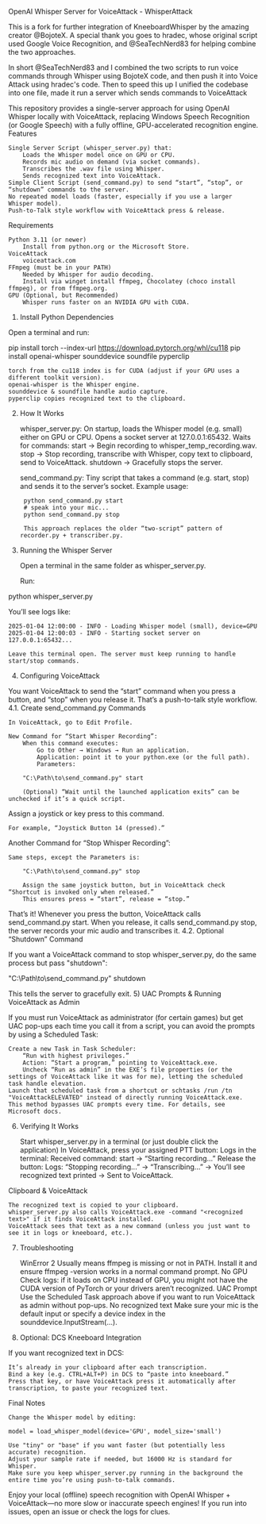 OpenAI Whisper Server for VoiceAttack - WhisperAttack

This is a fork for further integration of KneeboardWhisper by the amazing creator @BojoteX.
A special thank you goes to hradec, whose original script used Google Voice Recognition, and @SeaTechNerd83 for helping combine the two approaches.

In short @SeaTechNerd83 and I combined the two scripts to run voice commands through Whisper using BojoteX code, and then push it into Voice Attack using hradec's code. Then to speed this up I unified the codebase into one file, made it run a server which sends commands to VoiceAttack

This repository provides a single-server approach for using OpenAI Whisper locally with VoiceAttack, replacing Windows Speech Recognition (or Google Speech) with a fully offline, GPU-accelerated recognition engine.
Features

    Single Server Script (whisper_server.py) that:
        Loads the Whisper model once on GPU or CPU.
        Records mic audio on demand (via socket commands).
        Transcribes the .wav file using Whisper.
        Sends recognized text into VoiceAttack.
    Simple Client Script (send_command.py) to send “start”, “stop”, or “shutdown” commands to the server.
    No repeated model loads (faster, especially if you use a larger Whisper model).
    Push-to-Talk style workflow with VoiceAttack press & release.

Requirements

    Python 3.11 (or newer)
        Install from python.org or the Microsoft Store.
    VoiceAttack
        voiceattack.com
    FFmpeg (must be in your PATH)
        Needed by Whisper for audio decoding.
        Install via winget install ffmpeg, Chocolatey (choco install ffmpeg), or from ffmpeg.org.
    GPU (Optional, but Recommended)
        Whisper runs faster on an NVIDIA GPU with CUDA.

1) Install Python Dependencies

Open a terminal and run:

pip install torch --index-url https://download.pytorch.org/whl/cu118
pip install openai-whisper sounddevice soundfile pyperclip

    torch from the cu118 index is for CUDA (adjust if your GPU uses a different toolkit version).
    openai-whisper is the Whisper engine.
    sounddevice & soundfile handle audio capture.
    pyperclip copies recognized text to the clipboard.

2) How It Works

    whisper_server.py:
        On startup, loads the Whisper model (e.g. small) either on GPU or CPU.
        Opens a socket server at 127.0.0.1:65432.
        Waits for commands:
            start → Begin recording to whisper_temp_recording.wav.
            stop → Stop recording, transcribe with Whisper, copy text to clipboard, send to VoiceAttack.
            shutdown → Gracefully stops the server.

    send_command.py:
        Tiny script that takes a command (e.g. start, stop) and sends it to the server’s socket.
        Example usage:

        python send_command.py start
        # speak into your mic...
        python send_command.py stop

        This approach replaces the older “two-script” pattern of recorder.py + transcriber.py.

3) Running the Whisper Server

    Open a terminal in the same folder as whisper_server.py.

    Run:

python whisper_server.py

You’ll see logs like:

    2025-01-04 12:00:00 - INFO - Loading Whisper model (small), device=GPU
    2025-01-04 12:00:03 - INFO - Starting socket server on 127.0.0.1:65432...

    Leave this terminal open. The server must keep running to handle start/stop commands.

4) Configuring VoiceAttack

You want VoiceAttack to send the “start” command when you press a button, and “stop” when you release it. That’s a push-to-talk style workflow.
4.1. Create send_command.py Commands

    In VoiceAttack, go to Edit Profile.

    New Command for “Start Whisper Recording”:
        When this command executes:
            Go to Other → Windows → Run an application.
            Application: point it to your python.exe (or the full path).
            Parameters:

        "C:\Path\to\send_command.py" start

        (Optional) “Wait until the launched application exits” can be unchecked if it’s a quick script.

Assign a joystick or key press to this command.

    For example, “Joystick Button 14 (pressed).”

Another Command for “Stop Whisper Recording”:

    Same steps, except the Parameters is:

        "C:\Path\to\send_command.py" stop

        Assign the same joystick button, but in VoiceAttack check “Shortcut is invoked only when released.”
        This ensures press = “start”, release = “stop.”

That’s it! Whenever you press the button, VoiceAttack calls send_command.py start. When you release, it calls send_command.py stop, the server records your mic audio and transcribes it.
4.2. Optional “Shutdown” Command

If you want a VoiceAttack command to stop whisper_server.py, do the same process but pass "shutdown":

"C:\Path\to\send_command.py" shutdown

This tells the server to gracefully exit.
5) UAC Prompts & Running VoiceAttack as Admin

If you must run VoiceAttack as administrator (for certain games) but get UAC pop-ups each time you call it from a script, you can avoid the prompts by using a Scheduled Task:

    Create a new Task in Task Scheduler:
        “Run with highest privileges.”
        Action: “Start a program,” pointing to VoiceAttack.exe.
        Uncheck “Run as admin” in the EXE’s file properties (or the settings of VoiceAttack like it was for me), letting the scheduled task handle elevation.
    Launch that scheduled task from a shortcut or schtasks /run /tn "VoiceAttackELEVATED" instead of directly running VoiceAttack.exe.
    This method bypasses UAC prompts every time. For details, see Microsoft docs.

6) Verifying It Works

    Start whisper_server.py in a terminal (or just double click the application)
    In VoiceAttack, press your assigned PTT button:
        Logs in the terminal: Received command: start → “Starting recording...”
    Release the button:
        Logs: “Stopping recording...” → “Transcribing...” → You’ll see recognized text printed → Sent to VoiceAttack.

Clipboard & VoiceAttack

    The recognized text is copied to your clipboard.
    whisper_server.py also calls VoiceAttack.exe -command "<recognized text>" if it finds VoiceAttack installed.
    VoiceAttack sees that text as a new command (unless you just want to see it in logs or kneeboard, etc.).

7) Troubleshooting

    WinError 2
        Usually means ffmpeg is missing or not in PATH. Install it and ensure ffmpeg -version works in a normal command prompt.
    No GPU
        Check logs: if it loads on CPU instead of GPU, you might not have the CUDA version of PyTorch or your drivers aren’t recognized.
    UAC Prompt
        Use the Scheduled Task approach above if you want to run VoiceAttack as admin without pop-ups.
    No recognized text
        Make sure your mic is the default input or specify a device index in the sounddevice.InputStream(...).

8) Optional: DCS Kneeboard Integration

If you want recognized text in DCS:

    It’s already in your clipboard after each transcription.
    Bind a key (e.g. CTRL+ALT+P) in DCS to “paste into kneeboard.”
    Press that key, or have VoiceAttack press it automatically after transcription, to paste your recognized text.

Final Notes

    Change the Whisper model by editing:

    model = load_whisper_model(device='GPU', model_size='small')

    Use "tiny" or "base" if you want faster (but potentially less accurate) recognition.
    Adjust your sample rate if needed, but 16000 Hz is standard for Whisper.
    Make sure you keep whisper_server.py running in the background the entire time you’re using push-to-talk commands.

Enjoy your local (offline) speech recognition with OpenAI Whisper + VoiceAttack—no more slow or inaccurate speech engines! If you run into issues, open an issue or check the logs for clues.
